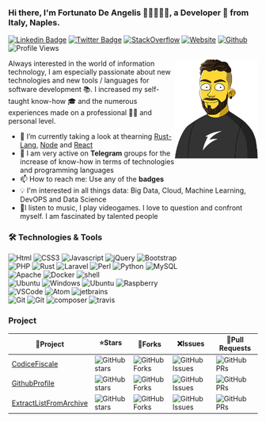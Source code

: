### Hi there, I'm Fortunato De Angelis 👋🏼👨🏻‍💻, a Developer 🚀 from Italy, Naples.

[![Linkedin Badge](https://img.shields.io/badge/-Fortunato%20De%20Angelis-0072b1?style=flat&logo=Linkedin&logoColor=white)](https://www.linkedin.com/in/fortunatodeangelis/ "Connect on LinkedIn")
[![Twitter Badge](https://img.shields.io/badge/-@fobos87-00acee?style=flat&logo=Twitter&logoColor=white)](https://twitter.com/intent/follow?screen_name=fobos87 "Follow on Twitter")
[![StackOverflow](https://img.shields.io/badge/-fobos-f48024?style=flat&logo=StackOverflow&logoColor=white)](https://stackoverflow.com/users/10026757/fobos)
[![Website](https://img.shields.io/badge/Website-3b5998?style=flat-square&logo=google-chrome&logoColor=white)](https://www.fobos.it)
[![Github](https://img.shields.io/badge/-Github-000?style=flat&logo=Github&logoColor=white)](https://github.com/fortunatodeangelis)
![Profile Views](https://komarev.com/ghpvc/?username=fortunatodeangelis&color=blue&style=flat)


<img src="assets/fobos_header.png" align="right" height="200" alt="fobos">

Always interested in the world of information technology,
I am especially passionate about new technologies and
new tools / languages for software development 📚.
I increased my self-taught know-how 🎓 and the numerous
experiences made on a professional 👨‍💻 and personal level.

- 🌱 I’m currently taking a look at thearning [Rust-Lang](https://www.rust-lang.org/), [Node](https://nodejs.org/it/) and [React](https://reactjs.org/)
- 🔭 I am very active on **Telegram** groups for the increase of know-how in terms of technologies and programming languages
- 📫 How to reach me: Use any of the **badges**
- 💡 I'm interested in all things data: Big Data, Cloud, Machine Learning, DevOPS and Data Science
- 👾I listen to music, I play videogames. I love to question and confront myself. I am fascinated by talented people


### 🛠 Technologies & Tools

<p>
  <img alt="Html" src="https://img.shields.io/badge/-HTML-E34C26?style=flat-square&logo=html5&logoColor=white" />
  <img alt="CSS3" src="https://img.shields.io/badge/-css-563D7C?style=flat-square&logo=css3&logoColor=white" />
  <img alt="Javascript" src="https://img.shields.io/badge/-Javascript-F1E05A?style=flat-square&logo=javascript&logoColor=white" />
  <img alt="jQuery" src="https://img.shields.io/badge/-jQuery-78CFF5?style=flat-square&logo=jquery&logoColor=white" /> 
  <img alt="Bootstrap" src="https://img.shields.io/badge/-Bootstrap-563D7C?style=flat-square&logo=bootstrap" /> 
  <br>
  <img alt="PHP" src="https://img.shields.io/badge/-PHP-4F5D95?style=flat-square&logo=php&logoColor=white" />
  <img alt="Rust" src="https://img.shields.io/badge/-Rust-000000?style=flat-square&logo=rust&logoColor=white" />
  <img alt="Laravel" src="https://img.shields.io/badge/-Larvel-F05340?style=flat-square&logo=laravel&logoColor=white" />
  <img alt="Perl" src="https://img.shields.io/badge/-Perl-4F5D95?style=flat-square&logo=perl&logoColor=white" />
  <img alt="Python" src="https://img.shields.io/badge/-Python-3776AB?style=flat-square&logo=python&logoColor=white" />  
  <img alt="MySQL" src="https://img.shields.io/badge/-MySQL-4479A1?style=flat-square&logo=mysql&logoColor=white" />
  <br>
  <img alt="Apache" src="https://img.shields.io/badge/-Apache-C52033?style=flat-square&logo=apache&logoColor=white" />
  <img alt="Docker" src="https://img.shields.io/badge/-Docker-2496ED?style=flat-square&logo=docker&logoColor=white" />
  <img alt="shell" src="https://img.shields.io/badge/-shell-5391FE?style=flat-square&logo=PowerShell&logoColor=white">
  <br>
  <img alt="Ubuntu" src="https://img.shields.io/badge/-Ubuntu-E95420?style=flat-square&logo=ubuntu&logoColor=white" />
  <img alt="Windows" src="https://img.shields.io/badge/-Windows-00ADEF?style=flat-square&logo=windows&logoColor=white" />
  <img alt="Ubuntu" src="https://img.shields.io/badge/-MacOS-FAFBFC?style=flat-square&logo=apple&logoColor=black" />
  <img alt="Raspberry" src="https://img.shields.io/badge/-Raspberry%20Pi-C51A4A?style=flat-square&logo=Raspberry-Pi" />
  <br>    
  <img alt="VSCode" src="https://img.shields.io/badge/-VS%20Code-007ACC?style=flat-square&logo=visual-studio-code&logoColor=white" />
  <img alt="Atom" src="https://img.shields.io/badge/-Atom-363639?style=flat-square&logo=atom&logoColor=white" />
  <img alt="jetbrains" src="https://img.shields.io/badge/-jetbrains-5e2495?style=flat-square&logo=jetbrains&logoColor=white" />
  <br>
  <img alt="Git" src="https://img.shields.io/badge/-git-F05032?style=flat-square&logo=git&logoColor=white" />
  <img alt="Git" src="https://img.shields.io/badge/-git-000000?style=flat-square&logo=github&logoColor=white" />
  <img alt="composer" src="https://img.shields.io/badge/-Composer-7A5D46?style=flat-square&logo=composer&logoColor=white" />
  <img alt="travis" src="https://img.shields.io/badge/-Travis CI-FAFBFC?style=flat-square&logo=travis&logoColor=white" />

</p>

### Project

|🧠Project|⭐Stars|🍴Forks|❌Issues|🌿Pull Requests|
|---------|-------|-------|--------|---------------|
| [CodiceFiscale](https://github.com/fortunatodeangelis/rust-codice-fiscale) | ![GitHub stars](https://img.shields.io/github/stars/fortunatodeangelis/rust-codice-fiscale?style=flat-square&labelColor=343b41) | ![GitHub Forks](https://img.shields.io/github/forks/fortunatodeangelis/rust-codice-fiscale?style=flat-square&labelColor=343b41) | ![GitHub Issues](https://img.shields.io/github/issues/fortunatodeangelis/rust-codice-fiscale?style=flat-square&labelColor=343b41) | ![GitHub PRs](https://img.shields.io/github/issues-pr/fortunatodeangelis/rust-codice-fiscale?style=flat-square&labelColor=343b41) |
| [GithubProfile](https://github.com/fortunatodeangelis/fortunatodeangelis) | ![GitHub stars](https://img.shields.io/github/stars/fortunatodeangelis/fortunatodeangelis?style=flat-square&labelColor=343b41) | ![GitHub Forks](https://img.shields.io/github/forks/fortunatodeangelis/fortunatodeangelis?style=flat-square&labelColor=343b41) | ![GitHub Issues](https://img.shields.io/github/issues/fortunatodeangelis/fortunatodeangelis?style=flat-square&labelColor=343b41) | ![GitHub PRs](https://img.shields.io/github/issues-pr/fortunatodeangelis/fortunatodeangelis?style=flat-square&labelColor=343b41) |
| [ExtractListFromArchive](https://github.com/fortunatodeangelis/extract-list-from-archive) | ![GitHub stars](https://img.shields.io/github/stars/fortunatodeangelis/extract-list-from-archive?style=flat-square&labelColor=343b41) | ![GitHub Forks](https://img.shields.io/github/forks/fortunatodeangelis/extract-list-from-archive?style=flat-square&labelColor=343b41) | ![GitHub Issues](https://img.shields.io/github/issues/fortunatodeangelis/extract-list-from-archive?style=flat-square&labelColor=343b41) | ![GitHub PRs](https://img.shields.io/github/issues-pr/fortunatodeangelis/extract-list-from-archive?style=flat-square&labelColor=343b41) |

